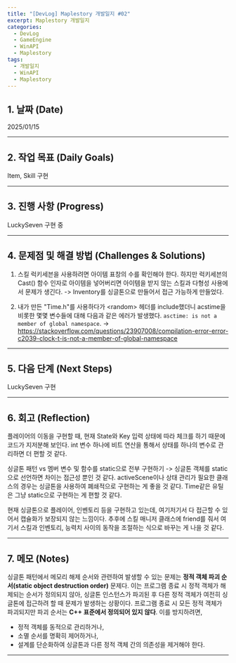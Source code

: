 ```yaml
---
title: "[DevLog] Maplestory 개발일지 #02"
excerpt: Maplestory 개발일지
categories:
  - DevLog
  - GameEngine
  - WinAPI
  - Maplestory
tags:
  - 개발일지
  - WinAPI
  - Maplestory
---
```

## 1. 날짜 (Date)

2025/01/15

---

## 2. 작업 목표 (Daily Goals)

Item, Skill 구현

---

## 3. 진행 사항 (Progress)

LuckySeven 구현 중

---

## 4. 문제점 및 해결 방법 (Challenges & Solutions)

1. 스킬 럭키세븐을 사용하려면 아이템 표창의 수를 확인해야 한다. 하지만 럭키세븐의 Cast() 함수 인자로 아이템을 넣어버리면 아이템을 받지 않는 스킬과 다형성 사용에서 문제가 생긴다. 
-> Inventory를 싱글톤으로 만들어서 접근 가능하게 만들었다.

2. 내가 만든 "Time.h"를 사용하다가 \<random\> 헤더를 include했더니 acstime을 비롯한 몇몇 변수들에 대해 다음과 같은 에러가 발생했다. `asctime: is not a member of global namespace`. 
-> https://stackoverflow.com/questions/23907008/compilation-error-error-c2039-clock-t-is-not-a-member-of-global-namespace

---

## 5. 다음 단계 (Next Steps)

LuckySeven 구현

---

## 6. 회고 (Reflection)

플레이어의 이동을 구현할 때, 현재 State와 Key 입력 상태에 따라 체크를 하기 때문에 코드가 지저분해 보인다. int 변수 하나에 비트 연산을 통해서 상태를 하나의 변수로 관리하면 더 편할 것 같다.

싱글톤 패턴 vs 멤버 변수 및 함수를 static으로 전부 구현하기
-> 싱글톤 객체를 static으로 선언하면 차이는 접근성 뿐인 것 같다. activeScene이나 상태 관리가 필요한 클래스의 경우는 싱글톤을 사용하여 폐쇄적으로 구현하는 게 좋을 것 같다. Time같은 유틸은 그냥 static으로 구현하는 게 편할 것 같다.

현재 싱글톤으로 플레이어, 인벤토리 등을 구현하고 있는데, 여기저기서 다 접근할 수 있어서 캡슐화가 보장되지 않는 느낌이다. 추후에 스킬 매니저 클래스에 friend를 줘서 여기서 스킬과 인벤토리, 능력치 사이의 동작을 조절하는 식으로 바꾸는 게 나을 것 같다.

---

## 7. 메모 (Notes)

싱글톤 패턴에서 메모리 해제 순서와 관련하여 발생할 수 있는 문제는 **정적 객체 파괴 순서(static object destruction order)** 문제다. 이는 프로그램 종료 시 정적 객체가 해제되는 순서가 정의되지 않아, 싱글톤 인스턴스가 파괴된 후 다른 정적 객체가 여전히 싱글톤에 접근하려 할 때 문제가 발생하는 상황이다. 프로그램 종료 시 모든 정적 객체가 파괴되지만 파괴 순서는 **C++ 표준에서 정의되어 있지 않다**. 이를 방지하려면, 
- 정적 객체를 동적으로 관리하거나,
- 소멸 순서를 명확히 제어하거나,
- 설계를 단순화하여 싱글톤과 다른 정적 객체 간의 의존성을 제거해야 한다.

---


